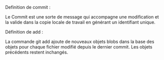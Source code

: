 Definition de commit :

Le Commit est une sorte de message qui accompagne une modification et la valide dans la copie locale de travail en générant un identifiant unique.

Définition de add :

La commande git add ajoute de nouveaux objets blobs dans la base des objets pour chaque fichier modifié depuis le dernier commit. Les objets précédents restent inchangés.